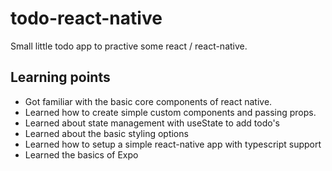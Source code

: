 # todo-react-native
Small little todo app to practive some react / react-native.

## Learning points
- Got familiar with the basic core components of react native.
- Learned how to create simple custom components and passing props.
- Learned about state management with useState to add todo's
- Learned about the basic styling options
- Learned how to setup a simple react-native app with typescript support
- Learned the basics of Expo
